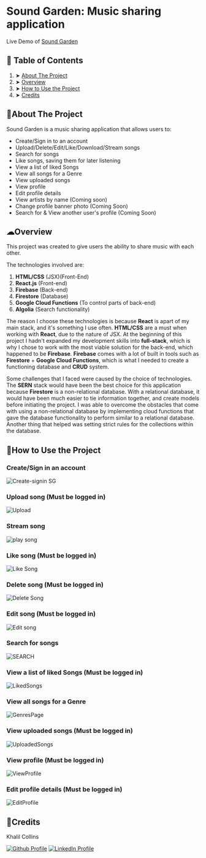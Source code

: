 # Sound Garden: Music sharing application 
Live Demo of [Sound Garden](https://sound-garden-eeeed.web.app/)
## 📖 Table of Contents
1. ➤ [About The Project](#about-the-project) 
2. ➤ [Overview](#overview) 
3. ➤ [How to Use the Project](#how-to-use-the-project)
4. ➤ [Credits](#credits)
## 📝About The Project
Sound Garden is a music sharing application that allows users to:
- Create/Sign in to an account
- Upload/Delete/Edit/Like/Download/Stream songs
- Search for songs
- Like songs, saving them for later listening
- View a list of liked Songs
- View all songs for a Genre
- View uploaded songs
- View profile
- Edit profile details
- View artists by name (Coming soon)
- Change profile banner photo (Coming Soon)
- Search for & View another user's profile (Coming Soon)

## ☁Overview
This project was created to give users the ability to share music with each other.

The technologies involved are:

1) **HTML/CSS** (JSX)(Front-End)
2) **React.js** (Front-end)
3) **Firebase** (Back-end)
4) **Firestore** (Database)
5) **Google Cloud Functions** (To control parts of back-end)
6) **Algolia** (Search functionality) 

The reason I choose these technologies is because **React** is apart of my main stack, and it's something I use often. **HTML/CSS** are a must when working with **React**, due to the nature of JSX. At the beginning of this project I hadn't expanded my development skills into **full-stack**, which is why I chose to work with the most viable solution for the back-end, which happened to be **Firebase**. **Firebase** comes with a lot of built in tools such as **Firestore** + **Google Cloud Functions**, which is what I needed to create a functioning database and **CRUD** system.

Some challenges that I faced were caused by the choice of technologies. The **SERN** stack would have been the best choice for this application because **Firestore** is a non-relational database. With a relational database, it would have been much easier to tie information together, and create models before initiating the project. I was able to overcome the obstacles that come with using a non-relational database by implementing cloud functions that gave the database functionality to perform similar to a relational database. Another thing that helped was setting strict rules for the collections within the database. 

## 📖How to Use the Project
### Create/Sign in an account
![Create-signin SG](https://user-images.githubusercontent.com/11954011/176270113-f4cf0cbf-969d-479a-a465-13e660932f07.png)
### Upload song (Must be logged in)
![Upload](https://user-images.githubusercontent.com/11954011/176270137-3b5f7ac5-acaf-493a-8fab-f96fd0c0fd84.png)
### Stream song
![play song](https://user-images.githubusercontent.com/11954011/176270233-3d7b9967-7a99-4594-96cb-3876d1114887.png)
### Like song (Must be logged in)
![Like Song](https://user-images.githubusercontent.com/11954011/176270171-307f776e-36a2-46eb-83a4-53273159aa2a.png)
### Delete song (Must be logged in)
![Delete Song](https://user-images.githubusercontent.com/11954011/176270268-39de7dbc-6e42-4d52-adee-702d5c3a2c9a.png)
### Edit song (Must be logged in)
![Edit song](https://user-images.githubusercontent.com/11954011/176270289-ad91321f-f0a2-4dea-b18b-e3cbb66862fa.png)
### Search for songs 
![SEARCH](https://user-images.githubusercontent.com/11954011/176272250-24e5d8d1-e76d-4ea2-864f-82b8b64cbae2.png)
### View a list of liked Songs (Must be logged in)
![LikedSongs](https://user-images.githubusercontent.com/11954011/176271680-5eabce00-c315-413e-950b-77191f826b00.png)
### View all songs for a Genre 
![GenresPage](https://user-images.githubusercontent.com/11954011/176271703-b558e3ce-0076-48b5-8828-ed51a44ea1ac.png)
### View uploaded songs (Must be logged in)
![UploadedSongs](https://user-images.githubusercontent.com/11954011/176271726-e7980121-6ced-44a5-8305-d7c9fcf057fc.png)
### View profile (Must be logged in)
![ViewProfile](https://user-images.githubusercontent.com/11954011/176270318-4a8122a1-ae54-4cf8-850b-735681c3f71f.png)
### Edit profile details (Must be logged in)
![EditProfile](https://user-images.githubusercontent.com/11954011/176271742-65676b03-1b1c-46e1-9808-aa96db5135a9.png)

## 📜Credits
Khalil Collins

[![Github Profile](https://user-images.githubusercontent.com/11954011/176273000-707b1d41-9837-4f02-bac9-3126e1bcd260.png)](https://github.com/khalil0525)
[![LinkedIn Profile](https://user-images.githubusercontent.com/11954011/176273060-72918a45-23ce-48b7-90f0-9b5debb0258f.png)](https://www.linkedin.com/in/khalilcollins/)


